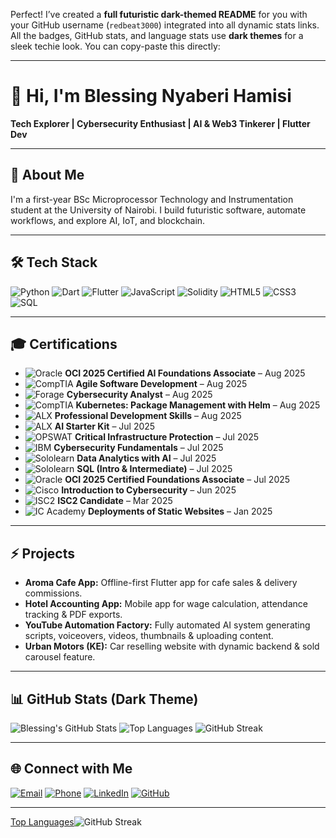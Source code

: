 Perfect! I’ve created a **full futuristic dark-themed README** for you with your GitHub username (`redbeat3000`) integrated into all dynamic stats links. All the badges, GitHub stats, and language stats use **dark themes** for a sleek techie look. You can copy-paste this directly:

---

# 👋 Hi, I'm Blessing Nyaberi Hamisi

**Tech Explorer | Cybersecurity Enthusiast | AI & Web3 Tinkerer | Flutter Dev**

---

## 💾 About Me

I'm a first-year BSc Microprocessor Technology and Instrumentation student at the University of Nairobi. I build futuristic software, automate workflows, and explore AI, IoT, and blockchain.

---

## 🛠 Tech Stack

![Python](https://img.shields.io/badge/Python-90%-blue?style=for-the-badge\&logo=python\&logoColor=white)
![Dart](https://img.shields.io/badge/Dart-80%-0175C2?style=for-the-badge\&logo=dart\&logoColor=white)
![Flutter](https://img.shields.io/badge/Flutter-85%-02569B?style=for-the-badge\&logo=flutter\&logoColor=white)
![JavaScript](https://img.shields.io/badge/JavaScript-70%-F7DF1E?style=for-the-badge\&logo=javascript\&logoColor=black)
![Solidity](https://img.shields.io/badge/Solidity-60%-363636?style=for-the-badge\&logo=ethereum\&logoColor=white)
![HTML5](https://img.shields.io/badge/HTML5-75%-E34F26?style=for-the-badge\&logo=html5\&logoColor=white)
![CSS3](https://img.shields.io/badge/CSS3-70%-1572B6?style=for-the-badge\&logo=css3\&logoColor=white)
![SQL](https://img.shields.io/badge/SQL-65%-blue?style=for-the-badge\&logo=mysql\&logoColor=white)

---

## 🎓 Certifications

* ![Oracle](https://img.shields.io/badge/Oracle-Red?style=for-the-badge\&logo=oracle\&logoColor=white) **OCI 2025 Certified AI Foundations Associate** – Aug 2025
* ![CompTIA](https://img.shields.io/badge/CompTIA-0052B1?style=for-the-badge\&logo=comptia\&logoColor=white) **Agile Software Development** – Aug 2025
* ![Forage](https://img.shields.io/badge/Forage-000000?style=for-the-badge) **Cybersecurity Analyst** – Aug 2025
* ![CompTIA](https://img.shields.io/badge/CompTIA-0052B1?style=for-the-badge\&logo=comptia\&logoColor=white) **Kubernetes: Package Management with Helm** – Aug 2025
* ![ALX](https://img.shields.io/badge/ALX-000000?style=for-the-badge) **Professional Development Skills** – Aug 2025
* ![ALX](https://img.shields.io/badge/ALX-000000?style=for-the-badge) **AI Starter Kit** – Jul 2025
* ![OPSWAT](https://img.shields.io/badge/OPSWAT-0055FF?style=for-the-badge) **Critical Infrastructure Protection** – Jul 2025
* ![IBM](https://img.shields.io/badge/IBM-054ADA?style=for-the-badge\&logo=ibm\&logoColor=white) **Cybersecurity Fundamentals** – Jul 2025
* ![Sololearn](https://img.shields.io/badge/Sololearn-2EC866?style=for-the-badge\&logo=sololearn\&logoColor=white) **Data Analytics with AI** – Jul 2025
* ![Sololearn](https://img.shields.io/badge/Sololearn-2EC866?style=for-the-badge\&logo=sololearn\&logoColor=white) **SQL (Intro & Intermediate)** – Jul 2025
* ![Oracle](https://img.shields.io/badge/Oracle-Red?style=for-the-badge\&logo=oracle\&logoColor=white) **OCI 2025 Certified Foundations Associate** – Jul 2025
* ![Cisco](https://img.shields.io/badge/Cisco-1BA0E2?style=for-the-badge\&logo=cisco\&logoColor=white) **Introduction to Cybersecurity** – Jun 2025
* ![ISC2](https://img.shields.io/badge/ISC2-0052B1?style=for-the-badge\&logo=isc2\&logoColor=white) **ISC2 Candidate** – Mar 2025
* ![IC Academy](https://img.shields.io/badge/ICAcademy-FF6F00?style=for-the-badge) **Deployments of Static Websites** – Jan 2025

---

## ⚡ Projects

* **Aroma Cafe App:** Offline-first Flutter app for cafe sales & delivery commissions.
* **Hotel Accounting App:** Mobile app for wage calculation, attendance tracking & PDF exports.
* **YouTube Automation Factory:** Fully automated AI system generating scripts, voiceovers, videos, thumbnails & uploading content.
* **Urban Motors (KE):** Car reselling website with dynamic backend & sold carousel feature.

---

## 📊 GitHub Stats (Dark Theme)

![Blessing's GitHub Stats](https://github-readme-stats.vercel.app/api?username=redbeat3000\&show_icons=true\&theme=dark)
![Top Languages](https://github-readme-stats.vercel.app/api/top-langs/?username=redbeat3000\&layout=compact\&theme=dark)
![GitHub Streak](https://github-readme-streak-stats.herokuapp.com/?user=redbeat3000\&theme=dark)

---

## 🌐 Connect with Me

[![Email](https://img.shields.io/badge/✉-nyaberihamisi@g.mail.com-ff69b4?style=for-the-badge\&logo=gmail\&logoColor=white)](mailto:nyaberihamisi@g.mail.com)
[![Phone](https://img.shields.io/badge/📞-0718713565-25D366?style=for-the-badge\&logo=whatsapp\&logoColor=white)](tel:0718713565)
[![LinkedIn](https://img.shields.io/badge/🔗-LinkedIn-0A66C2?style=for-the-badge\&logo=linkedin\&logoColor=white)](https://linkedin.com/in/redbeat3000)
[![GitHub](https://img.shields.io/badge/🐙-GitHub-181717?style=for-the-badge\&logo=github\&logoColor=white)](https://github.com/redbeat3000)

---



[Top Languages](https://github-readme-stats.vercel.app/api/top-langs/?username=yourusername&layout=compact&theme=dark)![GitHub Streak](https://github-readme-streak-stats.herokuapp.com/?user=yourusername&theme=dark)


